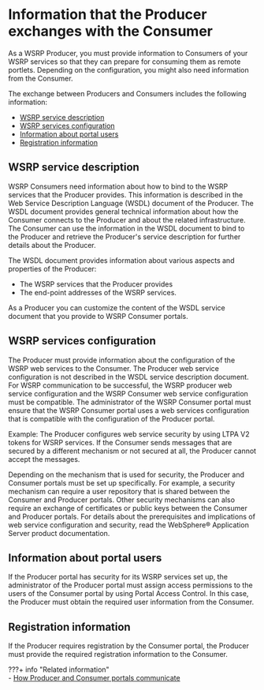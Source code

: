 # Information that the Producer exchanges with the Consumer

As a WSRP Producer, you must provide information to Consumers of your WSRP services so that they can prepare for consuming them as remote portlets. Depending on the configuration, you might also need information from the Consumer.

The exchange between Producers and Consumers includes the following information:

-   [WSRP service description](#wsrp-service-description)
-   [WSRP services configuration](#wsrp-services-configuration)
-   [Information about portal users](#information-about-portal-users)
-   [Registration information](#registration-information)

## WSRP service description

WSRP Consumers need information about how to bind to the WSRP services that the Producer provides. This information is described in the Web Service Description Language \(WSDL\) document of the Producer. The WSDL document provides general technical information about how the Consumer connects to the Producer and about the related infrastructure. The Consumer can use the information in the WSDL document to bind to the Producer and retrieve the Producer's service description for further details about the Producer.

The WSDL document provides information about various aspects and properties of the Producer:

-   The WSRP services that the Producer provides
-   The end-point addresses of the WSRP services.

As a Producer you can customize the content of the WSDL service document that you provide to WSRP Consumer portals.

## WSRP services configuration

The Producer must provide information about the configuration of the WSRP web services to the Consumer. The Producer web service configuration is not described in the WSDL service description document. For WSRP communication to be successful, the WSRP producer web service configuration and the WSRP Consumer web service configuration must be compatible. The administrator of the WSRP Consumer portal must ensure that the WSRP Consumer portal uses a web services configuration that is compatible with the configuration of the Producer portal.

Example: The Producer configures web service security by using LTPA V2 tokens for WSRP services. If the Consumer sends messages that are secured by a different mechanism or not secured at all, the Producer cannot accept the messages.

Depending on the mechanism that is used for security, the Producer and Consumer portals must be set up specifically. For example, a security mechanism can require a user repository that is shared between the Consumer and Producer portals. Other security mechanisms can also require an exchange of certificates or public keys between the Consumer and Producer portals. For details about the prerequisites and implications of web service configuration and security, read the WebSphere® Application Server product documentation.

## Information about portal users

If the Producer portal has security for its WSRP services set up, the administrator of the Producer portal must assign access permissions to the users of the Consumer portal by using Portal Access Control. In this case, the Producer must obtain the required user information from the Consumer.

## Registration information

If the Producer requires registration by the Consumer portal, the Producer must provide the required registration information to the Consumer.


???+ info "Related information"  
    -   [How Producer and Consumer portals communicate](../../../../../../../extend_dx/development_tools/wsrp/learning_wsrp/wsrpc_comint.md)

